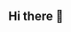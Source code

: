 ## Hi there 👋

<!--
**TurboMachina/turbomachina** is a ✨ _special_ ✨ repository because its `README.md` (this file) appears on your GitHub profile.


📫 How to reach me: ./turbomch#3277


  _____      ________      ________      ________  
 / __  \    |\_____  \    |\_____  \    |\_____  \ 
|\/_|\  \   \|____|\ /_   \|____|\ /_    \|___/  /|
\|/ \ \  \        \|\  \        \|\  \       /  / /
     \ \  \      __\_\  \      __\_\  \     /  / / 
      \ \__\    |\_______\    |\_______\   /__/ /  
       \|__|    \|_______|    \|_______|   |__|/   
                                                   
